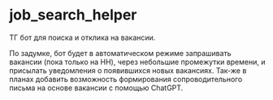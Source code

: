 # job_search_helper
ТГ бот для поиска и отклика на вакансии.

По задумке, бот будет в автоматическом режиме запрашивать вакансии (пока только на HH), через небольшие промежутки времени,
и присылать уведомления о появившихся новых вакансиях.
Так-же в планах добавить возможность формирования сопроводительного письма на основе вакансии с помощью ChatGPT.
